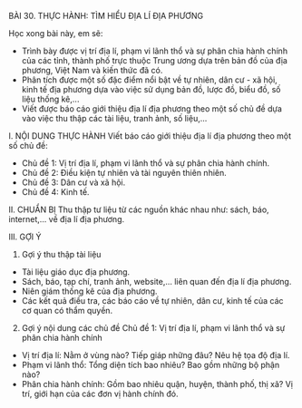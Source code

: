 BÀI 30. THỰC HÀNH: TÌM HIỂU ĐỊA LÍ ĐỊA PHƯƠNG

Học xong bài này, em sẽ:
- Trình bày được vị trí địa lí, phạm vi lãnh thổ và sự phân chia hành chính của các tỉnh, thành phố trực thuộc Trung ương dựa trên bản đồ của địa phương, Việt Nam và kiến thức đã có.
- Phân tích được một số đặc điểm nổi bật về tự nhiên, dân cư - xã hội, kinh tế địa phương dựa vào việc sử dụng bản đồ, lược đồ, biểu đồ, số liệu thống kê,...
- Viết được báo cáo giới thiệu địa lí địa phương theo một số chủ đề dựa vào việc thu thập các tài liệu, tranh ảnh, số liệu,...

I. NỘI DUNG THỰC HÀNH
Viết báo cáo giới thiệu địa lí địa phương theo một số chủ đề:
- Chủ đề 1: Vị trí địa lí, phạm vi lãnh thổ và sự phân chia hành chính.
- Chủ đề 2: Điều kiện tự nhiên và tài nguyên thiên nhiên.
- Chủ đề 3: Dân cư và xã hội.
- Chủ đề 4: Kinh tế.

II. CHUẨN BỊ
Thu thập tư liệu từ các nguồn khác nhau như: sách, báo, internet,... về địa lí địa phương.

III. GỢI Ý
1. Gợi ý thu thập tài liệu
- Tài liệu giáo dục địa phương.
- Sách, báo, tạp chí, tranh ảnh, website,... liên quan đến địa lí địa phương.
- Niên giám thống kê của địa phương.
- Các kết quả điều tra, các báo cáo về tự nhiên, dân cư, kinh tế của các cơ quan có thẩm quyền.

2. Gợi ý nội dung các chủ đề
Chủ đề 1: Vị trí địa lí, phạm vi lãnh thổ và sự phân chia hành chính
- Vị trí địa lí: Nằm ở vùng nào? Tiếp giáp những đâu? Nêu hệ tọa độ địa lí.
- Phạm vi lãnh thổ: Tổng diện tích bao nhiêu? Bao gồm những bộ phận nào?
- Phân chia hành chính: Gồm bao nhiêu quận, huyện, thành phố, thị xã? Vị trí, giới hạn của các đơn vị hành chính đó.